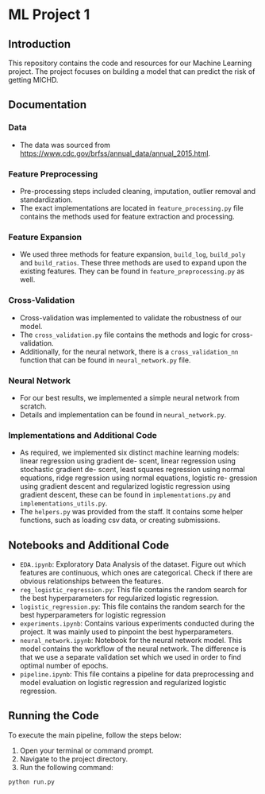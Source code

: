 # ML Project 1

## Introduction

This repository contains the code and resources for our Machine Learning project. The project focuses on building a model that can predict the risk of getting MICHD.

## Documentation

### Data

- The data was sourced from https://www.cdc.gov/brfss/annual_data/annual_2015.html.

### Feature Preprocessing

- Pre-processing steps included cleaning, imputation, outlier removal and standardization. 
- The exact implementations are located in `feature_processing.py` file contains the methods used for feature extraction and processing.

### Feature Expansion

- We used three methods for feature expansion, `build_log`, `build_poly` and `build_ratios`. These three methods are used to expand upon the existing features. They can be found in `feature_preprocessing.py` as well.

### Cross-Validation

- Cross-validation was implemented to validate the robustness of our model.
- The `cross_validation.py` file contains the methods and logic for cross-validation.
- Additionally, for the neural network, there is a `cross_validation_nn` function that can be found in `neural_network.py` file.
  
### Neural Network

- For our best results, we implemented a simple neural network from scratch.
- Details and implementation can be found in `neural_network.py`.

### Implementations and Additional Code

- As required, we implemented six distinct machine learning models: linear regression using gradient de- scent, linear regression using stochastic gradient de- scent, least squares regression using normal equations, ridge regression using normal equations, logistic re- gression using gradient descent and regularized logistic regression using gradient descent, these can be found in `implementations.py` and `implementations_utils.py`.
- The `helpers.py` was provided from the staff. It contains some helper functions, such as loading csv data, or creating submissions.

## Notebooks and Additional Code

- `EDA.ipynb`: Exploratory Data Analysis of the dataset. Figure out which features are continuous, which ones are categorical. Check if there are obvious relationships between the features.
- `reg_logistic_regression.py`: This file contains the random search for the best hyperparameters for regularized logistic regression.
- `logistic_regression.py`: This file contains the random search for the best hyperparameters for logistic regression
- `experiments.ipynb`: Contains various experiments conducted during the project. It was mainly used to pinpoint the best hyperparameters.
- `neural_network.ipynb`: Notebook for the neural network model. This model contains the workflow of the neural network. The difference is that we use a separate validation set which we used in order to find optimal number of epochs.
- `pipeline.ipynb`: This file contains a pipeline for data preprocessing and model evaluation on logistic regression and regularized logistic regression.

## Running the Code
To execute the main pipeline, follow the steps below:

1. Open your terminal or command prompt.
2. Navigate to the project directory.
3. Run the following command:

```bash
python run.py
